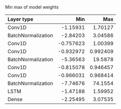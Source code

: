 Min max of model weights

| Layer type         |       Min |       Max |
|:-------------------|----------:|----------:|
| Conv1D             | -1.15931  |  1.70127  |
| BatchNormalization | -2.84203  |  3.04586  |
| Conv1D             | -0.757623 |  1.00399  |
| Conv1D             | -0.932972 |  0.992409 |
| BatchNormalization | -5.36563  | 19.5878   |
| Conv1D             | -0.815078 |  0.946457 |
| Conv1D             | -0.966031 |  0.968414 |
| BatchNormalization | -7.74676  | 74.1554   |
| LSTM               | -1.47188  |  1.59952  |
| Dense              | -2.25495  |  3.07535  |
